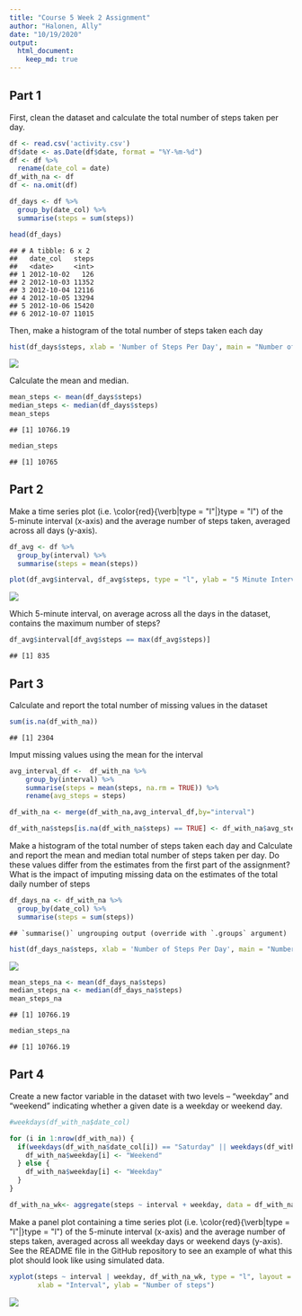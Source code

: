 ```yaml
---
title: "Course 5 Week 2 Assignment"
author: "Halonen, Ally"
date: "10/19/2020"
output: 
  html_document: 
    keep_md: true 
---
```




## Part 1
First, clean the dataset and calculate the total number of steps taken per day.


```r
df <- read.csv('activity.csv')
df$date <- as.Date(df$date, format = "%Y-%m-%d")
df <- df %>%
  rename(date_col = date)
df_with_na <- df
df <- na.omit(df)

df_days <- df %>%
  group_by(date_col) %>%
  summarise(steps = sum(steps))

head(df_days)
```

```
## # A tibble: 6 x 2
##   date_col   steps
##   <date>     <int>
## 1 2012-10-02   126
## 2 2012-10-03 11352
## 3 2012-10-04 12116
## 4 2012-10-05 13294
## 5 2012-10-06 15420
## 6 2012-10-07 11015
```


Then, make a histogram of the total number of steps taken each day


```r
hist(df_days$steps, xlab = 'Number of Steps Per Day', main = "Number of Steps")
```

![](PA1__template_files/figure-html/unnamed-chunk-2-1.png)<!-- -->

Calculate the mean and median. 

```r
mean_steps <- mean(df_days$steps)
median_steps <- median(df_days$steps)
mean_steps
```

```
## [1] 10766.19
```

```r
median_steps
```

```
## [1] 10765
```

## Part 2

Make a time series plot (i.e. \color{red}{\verb|type = "l"|}type = "l") of the 5-minute interval (x-axis) and the average number of steps taken, averaged across all days (y-axis).


```r
df_avg <- df %>%
  group_by(interval) %>%
  summarise(steps = mean(steps))

plot(df_avg$interval, df_avg$steps, type = "l", ylab = "5 Minute Interval", xlab = "Average Steps", main = "Average Number of Steps")
```

![](PA1__template_files/figure-html/unnamed-chunk-4-1.png)<!-- -->

Which 5-minute interval, on average across all the days in the dataset, contains the maximum number of steps?

```r
df_avg$interval[df_avg$steps == max(df_avg$steps)]
```

```
## [1] 835
```


## Part 3

Calculate and report the total number of missing values in the dataset


```r
sum(is.na(df_with_na))
```

```
## [1] 2304
```

Imput missing values using the mean for the interval

```r
avg_interval_df <-  df_with_na %>%
    group_by(interval) %>%
    summarise(steps = mean(steps, na.rm = TRUE)) %>%
    rename(avg_steps = steps)

df_with_na <- merge(df_with_na,avg_interval_df,by="interval")

df_with_na$steps[is.na(df_with_na$steps) == TRUE] <- df_with_na$avg_steps[is.na(df_with_na$steps) == TRUE]
```

Make a histogram of the total number of steps taken each day and Calculate and report the mean and median total number of steps taken per day. Do these values differ from the estimates from the first part of the assignment? What is the impact of imputing missing data on the estimates of the total daily number of steps


```r
df_days_na <- df_with_na %>%
  group_by(date_col) %>%
  summarise(steps = sum(steps))
```

```
## `summarise()` ungrouping output (override with `.groups` argument)
```

```r
hist(df_days_na$steps, xlab = 'Number of Steps Per Day', main = "Number of Steps")
```

![](PA1__template_files/figure-html/unnamed-chunk-8-1.png)<!-- -->

```r
mean_steps_na <- mean(df_days_na$steps)
median_steps_na <- median(df_days_na$steps)
mean_steps_na
```

```
## [1] 10766.19
```

```r
median_steps_na
```

```
## [1] 10766.19
```


## Part 4
Create a new factor variable in the dataset with two levels – “weekday” and “weekend” indicating whether a given date is a weekday or weekend day.


```r
#weekdays(df_with_na$date_col)

for (i in 1:nrow(df_with_na)) {
  if(weekdays(df_with_na$date_col[i]) == "Saturday" || weekdays(df_with_na$date_col[i]) == "Sunday") {
    df_with_na$weekday[i] <- "Weekend"
  } else {
    df_with_na$weekday[i] <- "Weekday"
  }
}

df_with_na_wk<- aggregate(steps ~ interval + weekday, data = df_with_na, mean)
```

Make a panel plot containing a time series plot (i.e. \color{red}{\verb|type = "l"|}type = "l") of the 5-minute interval (x-axis) and the average number of steps taken, averaged across all weekday days or weekend days (y-axis). See the README file in the GitHub repository to see an example of what this plot should look like using simulated data.

```r
xyplot(steps ~ interval | weekday, df_with_na_wk, type = "l", layout = c(1, 2), 
       xlab = "Interval", ylab = "Number of steps")
```

![](PA1__template_files/figure-html/unnamed-chunk-10-1.png)<!-- -->

